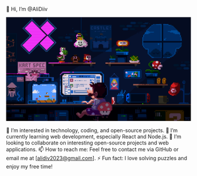 👋 Hi, I’m @AliDiiv

 

![Memory Game](1.gif)

👀 I’m interested in technology, coding, and open-source projects.
🌱 I’m currently learning web development, especially React and Node.js.
💞️ I’m looking to collaborate on interesting open-source projects and web applications.
📫 How to reach me: Feel free to contact me via GitHub or email me at [alidiv2023@gmail.com].
⚡ Fun fact: I love solving puzzles and enjoy  my free time!

<!---
AliDiiv/AliDiiv is a ✨ special ✨ repository because its `README.md` (this file) appears on your GitHub profile.
You can click the Preview link to take a look at your changes.
--->
